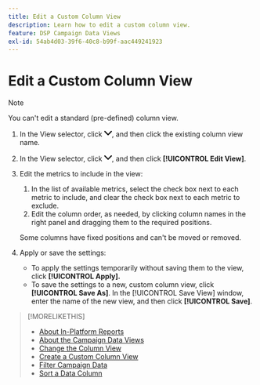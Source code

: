 ```yaml
---
title: Edit a Custom Column View
description: Learn how to edit a custom column view.
feature: DSP Campaign Data Views
exl-id: 54ab4d03-39f6-40c8-b99f-aac449241923
---
```

# Edit a Custom Column View

>[!NOTE]
>
>You can't edit a standard (pre-defined) column view.

1. In the View selector, click ![down arrow](/help/dsp/assets/chevron-down.png), and then click the existing column view name.
1. In the View selector, click ![down arrow](/help/dsp/assets/chevron-down.png), and then click **[!UICONTROL Edit View]**.
1. Edit the metrics to include in the view:
    1. In the list of available metrics, select the check box next to each metric to include, and clear the check box next to each metric to exclude.
    1. Edit the column order, as needed, by clicking column names in the right panel and dragging them to the required positions.

   Some columns have fixed positions and can't be moved or removed.

1. Apply or save the settings:

    * To apply the settings temporarily without saving them to the view, click **[!UICONTROL Apply].**
    * To save the settings to a new, custom column view, click **[!UICONTROL Save As]**. In the [!UICONTROL Save View] window, enter the name of the new view, and then click **[!UICONTROL Save]**.

>[!MORELIKETHIS]
>
>* [About In-Platform Reports](campaign-reports-about.md)
>* [About the Campaign Data Views](campaign-data-views-about.md)
>* [Change the Column View](column-view-change.md)
>* [Create a Custom Column View](column-view-create.md)
>* [Filter Campaign Data](campaign-data-filter.md)
>* [Sort a Data Column](campaign-data-sort.md)
